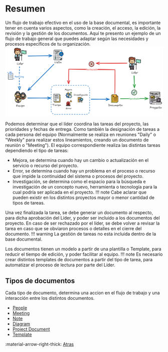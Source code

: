 # Resumen
Un flujo de trabajo efectivo en el uso de la base documental, es importante tener en cuenta varios aspectos, como la creación, el acceso, la edición, la revisión y la gestión de los documentos. Aquí te presento un ejemplo de un flujo de trabajo general que puedes adaptar según las necesidades y procesos específicos de tu organización.
![Flujo de trabajo](../assets/images/base-documental-workflow.png)

Podemos determinar que el líder coordina las tareas del proyecto, las prioridades y fechas de entrega. Como también la designación de tareas a cada persona del equipo (Normalmente se realiza en reuniones "Daily" o "Weekly" para realizar estos lineamientos, creando un documento de reunión o "Meeting"). 
El equipo correspondiente realiza las distintas tareas dependiendo el tipo de tareas:

- Mejora, se determina cuando hay un cambio o actualización en el servicio o recurso del proyecto.
- Error, se determina cuando hay un problema en el proceso o recurso que impide la continuidad del sistema o procesos del proyecto.
- Investigación, se determina como el espacio para la búsqueda e investigación de un concepto nuevo, herramienta o tecnología para la cual podría ser aplicada en el proyecto.
!!! note
    Cabe aclarar que pueden existir en los distintos proyectos mayor o menor cantidad de tipos de tareas.

Una vez finalizada la tarea, se debe generar un documento al respecto, para dicha aprobación del Líder, y poder ser incluido a los documentos del proyecto. En caso de ser rechazado por el líder, se debe volver a revisar la tarea en caso que se obviaron procesos o detalles en el cierre del documento.
!!! warning
    La gestión de tareas no esta incluida dentro de la base documental.

Los documentos tienen un modelo a partir de una plantilla o Template, para reducir el tiempo de edición, y poder facilitar al equipo.
!!! note
    Es necesario crear distintos templates de documentos a partir del tipo de tarea, para automatizar el proceso de lectura por parte del Líder.

## Tipos de documentos
Cada tipo de documento, determina una accion en el flujo de trabajo y una interacción entre los distintos documentos.

- [People](people/people.md)
- [Meeting](meetings/meeting.md)
- [Note](notes/note.md)
- [Diagram](diagrams/diagram.md)
- [Project Document](projects/project.md)
- [Template](templates/template.md)

:material-arrow-right-thick: [Atras](../index.md) <br>